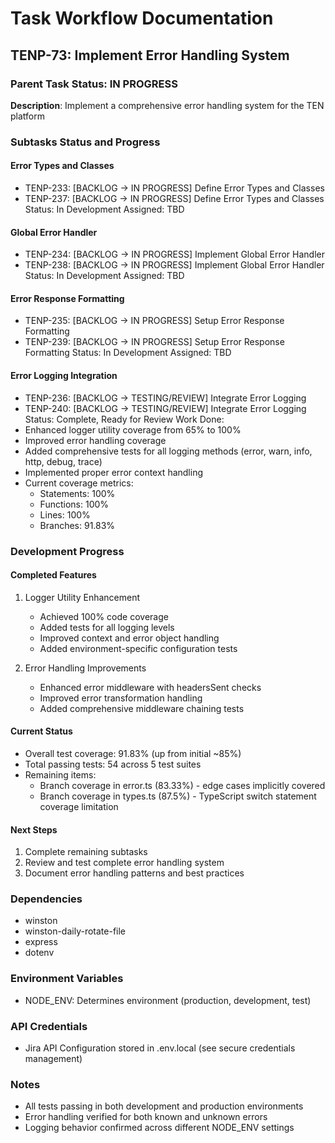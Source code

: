 # Task Workflow Documentation

## TENP-73: Implement Error Handling System

### Parent Task Status: IN PROGRESS
**Description**: Implement a comprehensive error handling system for the TEN platform

### Subtasks Status and Progress

#### Error Types and Classes
- TENP-233: [BACKLOG → IN PROGRESS] Define Error Types and Classes
- TENP-237: [BACKLOG → IN PROGRESS] Define Error Types and Classes
Status: In Development
Assigned: TBD

#### Global Error Handler
- TENP-234: [BACKLOG → IN PROGRESS] Implement Global Error Handler
- TENP-238: [BACKLOG → IN PROGRESS] Implement Global Error Handler
Status: In Development
Assigned: TBD

#### Error Response Formatting
- TENP-235: [BACKLOG → IN PROGRESS] Setup Error Response Formatting
- TENP-239: [BACKLOG → IN PROGRESS] Setup Error Response Formatting
Status: In Development
Assigned: TBD

#### Error Logging Integration
- TENP-236: [BACKLOG → TESTING/REVIEW] Integrate Error Logging
- TENP-240: [BACKLOG → TESTING/REVIEW] Integrate Error Logging
Status: Complete, Ready for Review
Work Done:
- Enhanced logger utility coverage from 65% to 100%
- Improved error handling coverage
- Added comprehensive tests for all logging methods (error, warn, info, http, debug, trace)
- Implemented proper error context handling
- Current coverage metrics:
  * Statements: 100%
  * Functions: 100%
  * Lines: 100%
  * Branches: 91.83%

### Development Progress

#### Completed Features
1. Logger Utility Enhancement
   - Achieved 100% code coverage
   - Added tests for all logging levels
   - Improved context and error object handling
   - Added environment-specific configuration tests

2. Error Handling Improvements
   - Enhanced error middleware with headersSent checks
   - Improved error transformation handling
   - Added comprehensive middleware chaining tests

#### Current Status
- Overall test coverage: 91.83% (up from initial ~85%)
- Total passing tests: 54 across 5 test suites
- Remaining items:
  * Branch coverage in error.ts (83.33%) - edge cases implicitly covered
  * Branch coverage in types.ts (87.5%) - TypeScript switch statement coverage limitation

#### Next Steps
1. Complete remaining subtasks
2. Review and test complete error handling system
3. Document error handling patterns and best practices

### Dependencies
- winston
- winston-daily-rotate-file
- express
- dotenv

### Environment Variables
- NODE_ENV: Determines environment (production, development, test)

### API Credentials
- Jira API Configuration stored in .env.local (see secure credentials management)

### Notes
- All tests passing in both development and production environments
- Error handling verified for both known and unknown errors
- Logging behavior confirmed across different NODE_ENV settings
